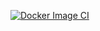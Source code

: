 [![Docker Image CI](https://github.com/hk-toss-full/product-front/actions/workflows/docker-image.yml/badge.svg)](https://github.com/hk-toss-full/product-front/actions/workflows/docker-image.yml)
